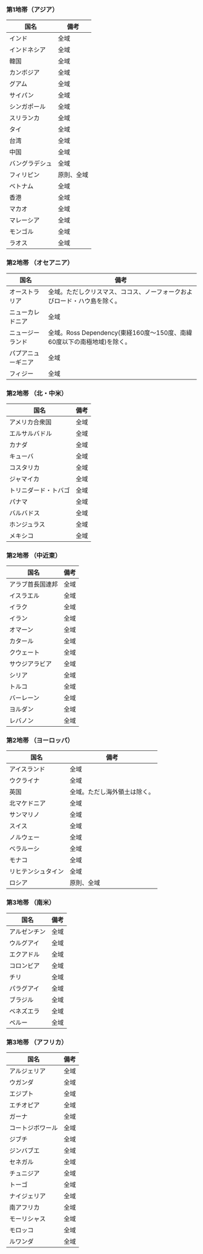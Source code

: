 ### 第1地帯（アジア）
|国名|備考|
|---|---|
|インド|全域|
|インドネシア|全域|
|韓国|全域|
|カンボジア|全域|
|グアム|全域|
|サイパン|全域|
|シンガポール|全域|
|スリランカ|全域|
|タイ|全域|
|台湾|全域|
|中国|全域|
|バングラデシュ|全域|
|フィリピン|原則、全域|
|ベトナム|全域|
|香港|全域|
|マカオ|全域|
|マレーシア|全域|
|モンゴル|全域|
|ラオス|全域|


### 第2地帯 （オセアニア）
|国名|備考|
|---|---|
|オーストラリア|全域。ただしクリスマス、ココス、ノーフォークおよびロード・ハウ島を除く。|
|ニューカレドニア|全域|
|ニュージーランド|全域。Ross Dependency(東経160度～150度、南緯60度以下の南極地域)を除く。|
|パプアニューギニア|全域|
|フィジー|全域|

### 第2地帯 （北・中米）
|国名|備考|
|---|---|
|アメリカ合衆国|全域|
|エルサルバドル|全域|
|カナダ|全域|
|キューバ|全域|
|コスタリカ|全域|
|ジャマイカ|全域|
|トリニダード・トバゴ|全域|
|パナマ|全域|
|バルバドス|全域|
|ホンジュラス|全域|
|メキシコ|全域|

### 第2地帯 （中近東）
|国名|備考|
|---|---|
|アラブ首長国連邦|全域|
|イスラエル|全域|
|イラク|全域|
|イラン|全域|
|オマーン|全域|
|カタール|全域|
|クウェート|全域|
|サウジアラビア|全域|
|シリア|全域|
|トルコ|全域|
|バーレーン|全域|
|ヨルダン|全域|
|レバノン|全域|

### 第2地帯 （ヨーロッパ）
|国名|備考|
|---|---|
|アイスランド|全域|
|ウクライナ|全域|
|英国|全域。ただし海外領土は除く。|
|北マケドニア|全域|
|サンマリノ|全域|
|スイス|全域|
|ノルウェー|全域|
|ベラルーシ|全域|
|モナコ|全域|
|リヒテンシュタイン|全域|
|ロシア|原則、全域|


### 第3地帯 （南米）
|国名|備考|
|---|---|
|アルゼンチン|全域|
|ウルグアイ|全域|
|エクアドル|全域|
|コロンビア|全域|
|チリ|全域|
|パラグアイ|全域|
|ブラジル|全域|
|ベネズエラ|全域|
|ペルー|全域|

### 第3地帯 （アフリカ）
|国名|備考|
|---|---|
|アルジェリア|全域|
|ウガンダ|全域|
|エジプト|全域|
|エチオピア|全域|
|ガーナ|全域|
|コートジボワール|全域|
|ジブチ|全域|
|ジンバブエ|全域|
|セネガル|全域|
|チュニジア|全域|
|トーゴ|全域|
|ナイジェリア|全域|
|南アフリカ|全域|
|モーリシャス|全域|
|モロッコ|全域|
|ルワンダ|全域|
